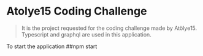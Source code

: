 # Atolye15 Coding Challenge

> It is the project requested for the coding challenge made by Atölye15. Typescript and graphql are used in this application.

To start the application
##npm start
